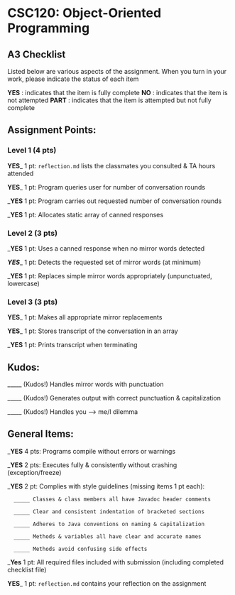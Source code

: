 # CSC120: Object-Oriented Programming
## A3 Checklist

Listed below are various aspects of the assignment.  When you turn in your work, please indicate the status of each item

**YES** : indicates that the item is fully complete
**NO** : indicates that the item is not attempted
**PART** : indicates that the item is attempted but not fully complete


## Assignment Points:

### Level 1 (4 pts)

__**YES**___ 1 pt: `reflection.md` lists the classmates you consulted & TA hours attended

__**YES**___ 1 pt: Program queries user for number of conversation rounds

___**YES**__ 1 pt: Program carries out requested number of conversation rounds

___**YES**__ 1 pt: Allocates static array of canned responses

### Level 2 (3 pts)

___**YES**__ 1 pt: Uses a canned response when no mirror words detected

_**YES**__ 1 pt: Detects the requested set of mirror words (at minimum)

___**YES**__ 1 pt: Replaces simple mirror words appropriately (unpunctuated, lowercase)

### Level 3 (3 pts)

__**YES**___ 1 pt: Makes all appropriate mirror replacements

__**YES**___ 1 pt: Stores transcript of the conversation in an array

___**YES**__ 1 pt: Prints transcript when terminating

## Kudos:

_____ (Kudos!) Handles mirror words with punctuation

_____ (Kudos!) Generates output with correct punctuation & capitalization

_____ (Kudos!) Handles you --> me/I dilemma



## General Items:

___**YES**__ 4 pts: Programs compile without errors or warnings

___**YES**__ 2 pts: Executes fully & consistently without crashing (exception/freeze)

___**YES**__ 2 pt: Complies with style guidelines (missing items 1 pt each):

      _____ Classes & class members all have Javadoc header comments

      _____ Clear and consistent indentation of bracketed sections

      _____ Adheres to Java conventions on naming & capitalization

      _____ Methods & variables all have clear and accurate names

      _____ Methods avoid confusing side effects

___**Yes**__ 1 pt: All required files included with submission (including completed checklist file)

__**YES**___ 1 pt: `reflection.md` contains your reflection on the assignment
